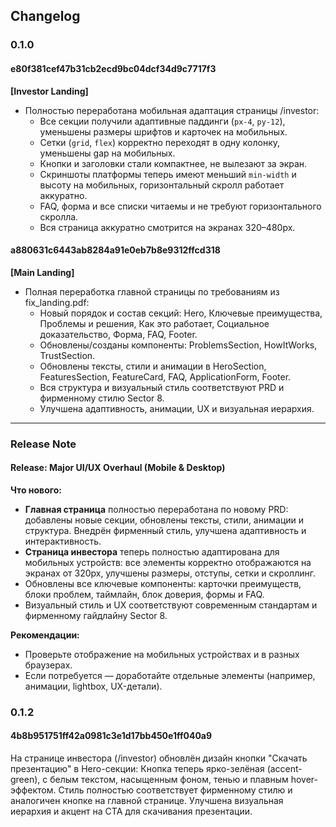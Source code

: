 
## Changelog

### 0.1.0
#### e80f381cef47b31cb2ecd9bc04dcf34d9c7717f3
**[Investor Landing]**  
- Полностью переработана мобильная адаптация страницы /investor:
  - Все секции получили адаптивные паддинги (`px-4`, `py-12`), уменьшены размеры шрифтов и карточек на мобильных.
  - Сетки (`grid`, `flex`) корректно переходят в одну колонку, уменьшены gap на мобильных.
  - Кнопки и заголовки стали компактнее, не вылезают за экран.
  - Скриншоты платформы теперь имеют меньший `min-width` и высоту на мобильных, горизонтальный скролл работает аккуратно.
  - FAQ, форма и все списки читаемы и не требуют горизонтального скролла.
  - Вся страница аккуратно смотрится на экранах 320–480px.

#### a880631c6443ab8284a91e0eb7b8e9312ffcd318
**[Main Landing]**  
- Полная переработка главной страницы по требованиям из fix_landing.pdf:
  - Новый порядок и состав секций: Hero, Ключевые преимущества, Проблемы и решения, Как это работает, Социальное доказательство, Форма, FAQ, Footer.
  - Обновлены/созданы компоненты: ProblemsSection, HowItWorks, TrustSection.
  - Обновлены тексты, стили и анимации в HeroSection, FeaturesSection, FeatureCard, FAQ, ApplicationForm, Footer.
  - Вся структура и визуальный стиль соответствуют PRD и фирменному стилю Sector 8.
  - Улучшена адаптивность, анимации, UX и визуальная иерархия.

---

### Release Note

#### Release: Major UI/UX Overhaul (Mobile & Desktop)

**Что нового:**
- **Главная страница** полностью переработана по новому PRD: добавлены новые секции, обновлены тексты, стили, анимации и структура. Внедрён фирменный стиль, улучшена адаптивность и интерактивность.
- **Страница инвестора** теперь полностью адаптирована для мобильных устройств: все элементы корректно отображаются на экранах от 320px, улучшены размеры, отступы, сетки и скроллинг.
- Обновлены все ключевые компоненты: карточки преимуществ, блоки проблем, таймлайн, блок доверия, формы и FAQ.
- Визуальный стиль и UX соответствуют современным стандартам и фирменному гайдлайну Sector 8.

**Рекомендации:**
- Проверьте отображение на мобильных устройствах и в разных браузерах.
- Если потребуется — доработайте отдельные элементы (например, анимации, lightbox, UX-детали).



### 0.1.2
#### 4b8b951751ff42a0981c3e1d17bb450e1ff040a9

На странице инвестора (/investor) обновлён дизайн кнопки "Скачать презентацию" в Hero-секции:
Кнопка теперь ярко-зелёная (accent-green), с белым текстом, насыщенным фоном, тенью и плавным hover-эффектом.
Стиль полностью соответствует фирменному стилю и аналогичен кнопке на главной странице.
Улучшена визуальная иерархия и акцент на CTA для скачивания презентации.